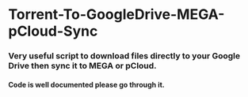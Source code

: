 # Torrent-To-GoogleDrive-MEGA-pCloud-Sync
### Very useful script to download files directly to your Google Drive then sync it to MEGA or pCloud.
#### Code is well documented please go through it. 
